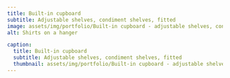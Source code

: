 ```yaml
---
title: Built-in cupboard
subtitle: Adjustable shelves, condiment shelves, fitted
image: assets/img/portfolio/Built-in cupboard - adjustable shelves, condiment shelves, painted.jpg
alt: Shirts on a hanger

caption:
  title: Built-in cupboard
  subtitle: Adjustable shelves, condiment shelves, fitted
  thumbnail: assets/img/portfolio/Built-in cupboard - adjustable shelves, condiment shelves, painted.jpg
---
```

